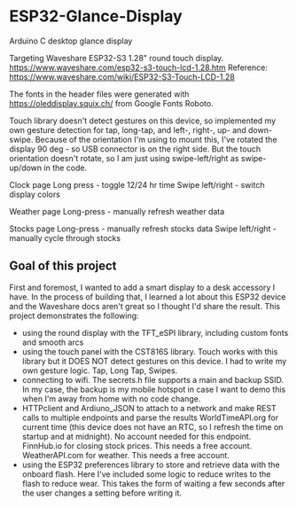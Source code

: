 # ESP32-Glance-Display
Arduino C desktop glance display

Targeting Waveshare ESP32-S3 1.28" round touch display. https://www.waveshare.com/esp32-s3-touch-lcd-1.28.htm
Reference: https://www.waveshare.com/wiki/ESP32-S3-Touch-LCD-1.28

The fonts in the header files were generated with https://oleddisplay.squix.ch/ from Google Fonts Roboto. 

Touch library doesn't detect gestures on this device, so implemented my own gesture detection for tap, long-tap, and left-, right-, up- and down-swipe.
Because of the orientation I'm using to mount this, I've rotated the display 90 deg - so USB connector is on the right side. But the touch 
orientation doesn't rotate, so I am just using swipe-left/right as swipe-up/down in the code.

Clock page
  Long press - toggle 12/24 hr time
  Swipe left/right - switch display colors

Weather page
  Long-press - manually refresh weather data

Stocks page
  Long-press - manually refresh stocks data
  Swipe left/right - manually cycle through stocks

Goal of this project
--------------------------
First and foremost, I wanted to add a smart display to a desk accessory I have. 
In the process of building that, I learned a lot about this ESP32 device and the Waveshare docs aren't great so I thought I'd share the result. 
This project demonstrates the following:
* using the round display with the TFT_eSPI library, including custom fonts and smooth arcs
* using the touch panel with the CST816S library. Touch works with this library but it DOES NOT detect gestures on this device. I had to write my own gesture logic. Tap, Long Tap, Swipes.
* connecting to wifi. The secrets.h file supports a main and backup SSID. In my case, the backup is my mobile hotspot in case I want to demo this when I'm away from home with no code change. 
* HTTPclient and Ardiuno_JSON to attach to a network and make REST calls to multiple endpoints and parse the results
    WorldTimeAPI.org for current time (this device does not have an RTC, so I refresh the time on startup and at midnight). No account needed for this endpoint.
    FinnHub.io for closing stock prices. This needs a free account.
    WeatherAPI.com for weather. This needs a free account. 
* using the ESP32 preferences library to store and retrieve data with the onboard flash. Here I've included some logic to reduce writes to the flash to reduce wear. This takes the form of waiting a few seconds after the user changes a setting before writing it.
